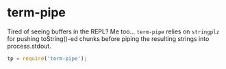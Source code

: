 term-pipe
==========

Tired of seeing buffers in the REPL?  Me too... `term-pipe` relies on
`stringplz` for pushing toString()-ed chunks before piping the resulting strings
into process.stdout.

```javascript
tp = require('term-pipe');
```
